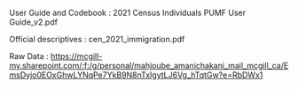 


User Guide and Codebook : 2021 Census Individuals PUMF User Guide_v2.pdf

Official descriptives : cen_2021_immigration.pdf

Raw Data : https://mcgill-my.sharepoint.com/:f:/g/personal/mahjoube_amanichakani_mail_mcgill_ca/EmsDyjo0EOxGhwLYNqPe7YkB9N8nTxIgytLJ6Vg_hTqtGw?e=RbDWx1
